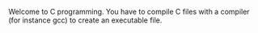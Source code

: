 Welcome to C programming. You have to compile C files with a compiler (for instance gcc) to create an
executable file.

